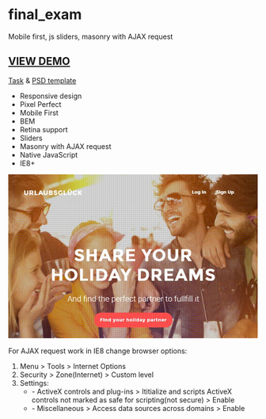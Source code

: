 # final_exam
Mobile first, js sliders, masonry with AJAX request
<h2><a href="https://logolevel.github.io/final_exam/dist/">VIEW DEMO</a></h2>
<p><a href="https://github.com/goit-fe/markup_fe2o/tree/master/js_final_exam">Task</a> & <a href="https://github.com/goit-fe/markup_fe2o/tree/master/js_final_exam/design">PSD template</a></p>
<ul>
	<li>Responsive design</li>
	<li>Pixel Perfect</li>
	<li>Mobile First</li>
	<li>BEM</li>
	<li>Retina support</li>
	<li>Sliders</li>
	<li>Masonry with AJAX request</li>
	<li>Native JavaScript</li>
	<li>IE8+</li>
</ul>
<div><img style="text-align: center" src="screencast_u.gif" alt=""></div>
<p>For AJAX request work in IE8 change browser options:</p>
<div>
<ol>
	<li>Menu > Tools > Internet Options
	<li>Security > Zone(Internet) > Custom level</li>
	<li>Settings:
			<ul>
				<li>- ActiveX controls and plug-ins > Ititialize and scripts ActiveX controls not marked as safe for scripting(not secure) > Enable</li>
				<li>- Miscellaneous > Access data sources across domains > Enable</li>
			</ul>
	</li>
</ol>
</div>
